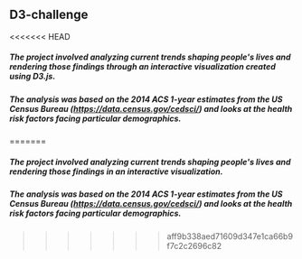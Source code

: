 ## D3-challenge
<<<<<<< HEAD
##### The project involved analyzing current trends shaping people's lives and rendering those findings through an interactive visualization created using D3.js.
##### The analysis was based on the 2014 ACS 1-year estimates from the US Census Bureau (https://data.census.gov/cedsci/) and looks at the health risk factors facing particular demographics.

=======
##### The project involved analyzing current trends shaping people's lives and rendering those findings in an interactive visualization.
##### The analysis was based on the 2014 ACS 1-year estimates from the US Census Bureau (https://data.census.gov/cedsci/) and looks at the health risk factors facing particular demographics.
###
>>>>>>> aff9b338aed71609d347e1ca66b9f7c2c2696c82
##### 
